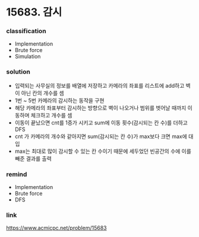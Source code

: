 # 15683. 감시

### classification
* Implementation
* Brute force
* Simulation

### solution
* 입력되는 사무실의 정보를 배열에 저장하고 카메라의 좌표를 리스트에 add하고 벽이 아닌 칸의 개수를 셈
* 1번 ~ 5번 카메라의 감시하는 동작을 구현
* 해당 카메라의 좌표부터 감시하는 방향으로 벽이 나오거나 범위를 벗어날 때까지 이동하며 체크하고 개수를 셈
* 이동이 끝났으면 cnt를 1증가 시키고 sum에 이동 횟수(감시되는 칸 수)를 더하고 DFS
* cnt 가  카메라의 개수와 같아지면 sum(감시되는 칸 수)가 max보다 크면 max에 대입
* max는 최대로 많이 감시할 수 있는 칸 수이기 때문에 세두었던 빈공간의 수에 이를 빼준 결과를 출력

### remind
* Implementation
* Brute force
* DFS

### link
https://www.acmicpc.net/problem/15683